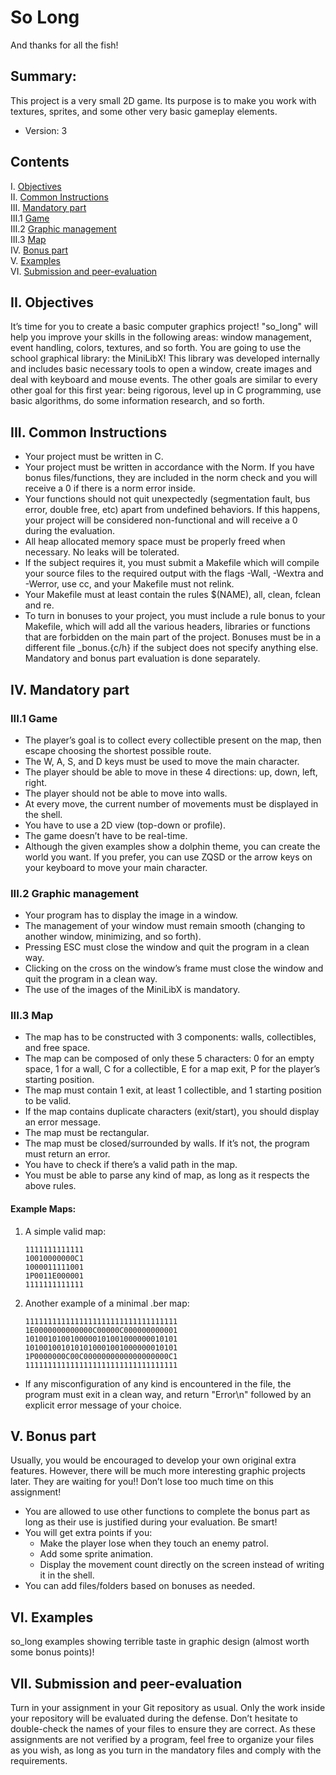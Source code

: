 # So Long
And thanks for all the fish!

## Summary:
This project is a very small 2D game. Its purpose is to make you work with textures, sprites, and some other very basic gameplay elements.
- Version: 3

## Contents
I. [Objectives](#ii-objectives)  
II. [Common Instructions](#iii-common-instructions)  
III. [Mandatory part](#iv-mandatory-part)  
  III.1 [Game](#iv1-game)  
  III.2 [Graphic management](#iv2-graphic-management)  
  III.3 [Map](#iv3-map)  
IV. [Bonus part](#v-bonus-part)  
V. [Examples](#vi-examples)  
VI. [Submission and peer-evaluation](#vii-submission-and-peer-evaluation)

## II. Objectives
It’s time for you to create a basic computer graphics project! "so_long" will help you improve your skills in the following areas: window management, event handling, colors, textures, and so forth. You are going to use the school graphical library: the MiniLibX! This library was developed internally and includes basic necessary tools to open a window, create images and deal with keyboard and mouse events. The other goals are similar to every other goal for this first year: being rigorous, level up in C programming, use basic algorithms, do some information research, and so forth.

## III. Common Instructions
- Your project must be written in C.
- Your project must be written in accordance with the Norm. If you have bonus files/functions, they are included in the norm check and you will receive a 0 if there is a norm error inside.
- Your functions should not quit unexpectedly (segmentation fault, bus error, double free, etc) apart from undefined behaviors. If this happens, your project will be considered non-functional and will receive a 0 during the evaluation.
- All heap allocated memory space must be properly freed when necessary. No leaks will be tolerated.
- If the subject requires it, you must submit a Makefile which will compile your source files to the required output with the flags -Wall, -Wextra and -Werror, use cc, and your Makefile must not relink.
- Your Makefile must at least contain the rules $(NAME), all, clean, fclean and re.
- To turn in bonuses to your project, you must include a rule bonus to your Makefile, which will add all the various headers, libraries or functions that are forbidden on the main part of the project. Bonuses must be in a different file _bonus.{c/h} if the subject does not specify anything else. Mandatory and bonus part evaluation is done separately.

## IV. Mandatory part
### III.1 Game
- The player’s goal is to collect every collectible present on the map, then escape choosing the shortest possible route.
- The W, A, S, and D keys must be used to move the main character.
- The player should be able to move in these 4 directions: up, down, left, right.
- The player should not be able to move into walls.
- At every move, the current number of movements must be displayed in the shell.
- You have to use a 2D view (top-down or profile).
- The game doesn’t have to be real-time.
- Although the given examples show a dolphin theme, you can create the world you want. If you prefer, you can use ZQSD or the arrow keys on your keyboard to move your main character.

### III.2 Graphic management
- Your program has to display the image in a window.
- The management of your window must remain smooth (changing to another window, minimizing, and so forth).
- Pressing ESC must close the window and quit the program in a clean way.
- Clicking on the cross on the window’s frame must close the window and quit the program in a clean way.
- The use of the images of the MiniLibX is mandatory.

### III.3 Map
- The map has to be constructed with 3 components: walls, collectibles, and free space.
- The map can be composed of only these 5 characters: 0 for an empty space, 1 for a wall, C for a collectible, E for a map exit, P for the player’s starting position.
- The map must contain 1 exit, at least 1 collectible, and 1 starting position to be valid.
- If the map contains duplicate characters (exit/start), you should display an error message.
- The map must be rectangular.
- The map must be closed/surrounded by walls. If it’s not, the program must return an error.
- You have to check if there’s a valid path in the map.
- You must be able to parse any kind of map, as long as it respects the above rules.

#### Example Maps:
1. A simple valid map:
   ```plaintext
   1111111111111
   10010000000C1
   1000011111001
   1P0011E000001
   1111111111111
   ```

2. Another example of a minimal .ber map:
   ```plaintext
   1111111111111111111111111111111111
   1E0000000000000C00000C000000000001
   1010010100100000101001000000010101
   1010010010101010001001000000010101
   1P0000000C00C0000000000000000000C1
   1111111111111111111111111111111111
   ```

- If any misconfiguration of any kind is encountered in the file, the program must exit in a clean way, and return "Error\n" followed by an explicit error message of your choice.

## V. Bonus part
Usually, you would be encouraged to develop your own original extra features. However, there will be much more interesting graphic projects later. They are waiting for you!! Don’t lose too much time on this assignment!
- You are allowed to use other functions to complete the bonus part as long as their use is justified during your evaluation. Be smart!
- You will get extra points if you:
  - Make the player lose when they touch an enemy patrol.
  - Add some sprite animation.
  - Display the movement count directly on the screen instead of writing it in the shell.
- You can add files/folders based on bonuses as needed.

## VI. Examples
so_long examples showing terrible taste in graphic design (almost worth some bonus points)!

## VII. Submission and peer-evaluation
Turn in your assignment in your Git repository as usual. Only the work inside your repository will be evaluated during the defense. Don’t hesitate to double-check the names of your files to ensure they are correct. As these assignments are not verified by a program, feel free to organize your files as you wish, as long as you turn in the mandatory files and comply with the requirements.
